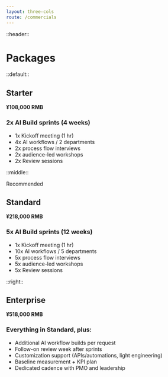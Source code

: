 ```yaml
---
layout: three-cols
route: /commercials
---
```


::header::
# Packages

::default::
<div class="package-card">

## Starter

**¥108,000 RMB**

### 2x AI Build sprints (4 weeks)
- 1x Kickoff meeting (1 hr)
- 4x AI workflows / 2 departments
- 2x process flow interviews
- 2x audience-led workshops
- 2x Review sessions

</div>


::middle::
<div class="package-card recommended">
  <div class="badge">Recommended</div>

## Standard 

**¥218,000 RMB**

### 5x AI Build sprints (12 weeks)
- 1x Kickoff meeting (1 hr)
- 10x AI workflows / 5 departments
- 5x process flow interviews
- 5x audience-led workshops
- 5x Review sessions

</div>


::right::
<div class="package-card">

## Enterprise

**¥518,000 RMB**

### Everything in Standard, plus:
- Additional AI workflow builds per request
- Follow-on review week after sprints
- Customization support (APIs/automations, light engineering)
- Baseline measurement + KPI plan
- Dedicated cadence with PMO and leadership

</div>

